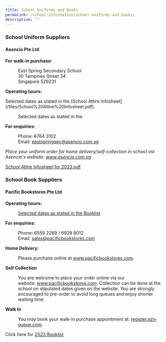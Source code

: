 ```yaml
---
title: School Uniforms and Books
permalink: /school-information/school-uniforms-and-books/
description: ""
---
```

<h3><strong>School Uniform Suppliers</strong></h3>
<h4><strong>Asencio Pte Ltd</strong></h4>
<p><strong>For walk-in purchase:</strong></p>
<p style="padding-left: 40px;">East Spring Secondary School<br>30 Tampines Street 34<br>Singapore 529231</p>
<p><strong>Operating hours:</strong></p>
Selected dates as stated in the [School Attire Infosheet](/files/School%20Attire%20Infosheet.pdf).
<p style="padding-left: 40px;">Selected dates as stated in the 
</p><p><strong>For enquiries:<br></strong></p>
<p style="padding-left: 40px;">Phone: 6764 3102<br>Email:&nbsp;<a href="mailto:eastspringsec@asencio.com.sg" target="">eastspringsec@asencio.com.sg</a></p>
<p><em>Place your uniform order for home delivery/self-collection in school via Asencio's website:&nbsp;<a href="http://www.asencio.com.sg/" target="_blank" rel="noopener">www.asencio.com.sg</a></em></p>
<p><a href="/files/School%20Attire%20Infosheet%20for%202023.pdf">School Attire Infosheet for 2023.pdf</a></p>
<h3><strong>School Book Suppliers</strong></h3>
<h4><strong>Pacific Bookstores Pte Ltd</strong></h4>
<p><strong>Operating hours:</strong></p>
<p style="padding-left: 40px;"><a href="/school-information/booklist-2023" target="">Selected dates as stated in the Booklist</a></p>
<p><strong>For enquiries:</strong></p>
<p style="padding-left: 40px;">Phone<strong>:</strong>&nbsp;6559 2269 / 6929 8012<br>Email:&nbsp;<a href="mailto:sales@pacificbookstores.com" target="">sales@pacificbookstores.com</a></p>
<p><strong>Home Delivery:<br></strong></p>
<p style="padding-left: 40px;">Please purchase online at&nbsp;<a href="http://www.pacificbookstores.com/" target="_blank" rel="noopener">www.pacificbookstores.com</a>.</p>
<p><strong>Self Collection</strong></p>
<p style="padding-left: 40px;">You are welcome to place your order online via our website:&nbsp;<a href="http://www.pacificbookstores.com/" target="_blank" rel="noopener">www.pacificbookstores.com</a>. Collection can be done at the school on stipulated dates given on the website. You are strongly encouraged to pre-order to avoid long queues and enjoy shorter waiting time.</p>
<p><strong>Walk In</strong></p>
<p style="padding-left: 40px;">You may book your walk-in purchase appointment at:&nbsp;<a href="http://register.ezy-queue.com/" target="">register.ezy-queue.com</a>.</p>
<p>Click here for&nbsp;<a href="/school-information/booklist-2023" target="_blank" rel="noopener">2023 Booklist</a></p>